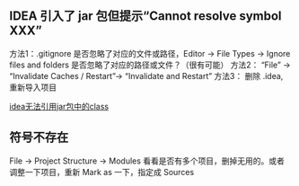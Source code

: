 ## IDEA 引入了 jar 包但提示“Cannot resolve symbol XXX”
方法1：.gitignore 是否忽略了对应的文件或路径，Editor -> File Types -> Ignore files and folders 是否忽略了对应的路径或文件？（很有可能）
方法2： “File” -> “Invalidate Caches / Restart”→ “Invalidate and Restart”
方法3： 删除 .idea, 重新导入项目

[idea无法引用jar包中的class](https://www.cnblogs.com/alvwood/p/10944912.html)

## 符号不存在

File -> Project Structure -> Modules 看看是否有多个项目，删掉无用的。或者调整一下项目，重新 Mark as 一下，指定成 Sources